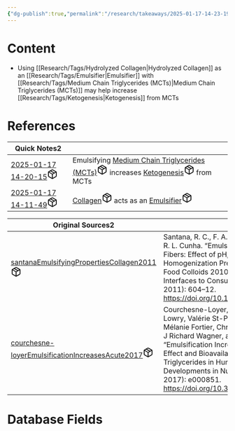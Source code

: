 ```yaml
---
{"dg-publish":true,"permalink":"/research/takeaways/2025-01-17-14-23-19/","updated":"2025-01-31T00:02:55-05:00"}
---
```


# Content
- Using [[Research/Tags/Hydrolyzed Collagen\|Hydrolyzed Collagen]] as an [[Research/Tags/Emulsifier\|Emulsifier]] with [[Research/Tags/Medium Chain Triglycerides (MCTs)\|Medium Chain Triglycerides (MCTs)]] may help increase [[Research/Tags/Ketogenesis\|Ketogenesis]] from MCTs
# References
<div><table class="dataview table-view-table"><thead class="table-view-thead"><tr class="table-view-tr-header"><th class="table-view-th"><span>Quick Notes</span><span class="dataview small-text">2</span></th><th class="table-view-th"><span></span></th></tr></thead><tbody class="table-view-tbody"><tr><td><span><a data-tooltip-position="top" aria-label="Research/Quick Notes/2025-01-17 14-20-15.md" data-href="Research/Quick Notes/2025-01-17 14-20-15.md" href="Research/Quick Notes/2025-01-17 14-20-15.md" class="internal-link" target="_blank" rel="noopener nofollow" fileclass-name="Research Links">2025-01-17 14-20-15</a><a class="metadata-menu fileclass-icon"><svg xmlns="http://www.w3.org/2000/svg" width="24" height="24" viewBox="0 0 24 24" fill="none" stroke="currentColor" stroke-width="2" stroke-linecap="round" stroke-linejoin="round" class="svg-icon lucide-package"><path d="m7.5 4.27 9 5.15"></path><path d="M21 8a2 2 0 0 0-1-1.73l-7-4a2 2 0 0 0-2 0l-7 4A2 2 0 0 0 3 8v8a2 2 0 0 0 1 1.73l7 4a2 2 0 0 0 2 0l7-4A2 2 0 0 0 21 16Z"></path><path d="m3.3 7 8.7 5 8.7-5"></path><path d="M12 22V12"></path></svg></a></span></td><td><span>Emulsifying <a data-href="Medium Chain Triglycerides (MCTs)" href="Medium Chain Triglycerides (MCTs)" class="internal-link" target="_blank" rel="noopener nofollow" fileclass-name="Research Links">Medium Chain Triglycerides (MCTs)</a><a class="metadata-menu fileclass-icon"><svg xmlns="http://www.w3.org/2000/svg" width="24" height="24" viewBox="0 0 24 24" fill="none" stroke="currentColor" stroke-width="2" stroke-linecap="round" stroke-linejoin="round" class="svg-icon lucide-package"><path d="m7.5 4.27 9 5.15"></path><path d="M21 8a2 2 0 0 0-1-1.73l-7-4a2 2 0 0 0-2 0l-7 4A2 2 0 0 0 3 8v8a2 2 0 0 0 1 1.73l7 4a2 2 0 0 0 2 0l7-4A2 2 0 0 0 21 16Z"></path><path d="m3.3 7 8.7 5 8.7-5"></path><path d="M12 22V12"></path></svg></a> increases <a data-href="Ketogenesis" href="Ketogenesis" class="internal-link" target="_blank" rel="noopener nofollow" fileclass-name="Research Links">Ketogenesis</a><a class="metadata-menu fileclass-icon"><svg xmlns="http://www.w3.org/2000/svg" width="24" height="24" viewBox="0 0 24 24" fill="none" stroke="currentColor" stroke-width="2" stroke-linecap="round" stroke-linejoin="round" class="svg-icon lucide-package"><path d="m7.5 4.27 9 5.15"></path><path d="M21 8a2 2 0 0 0-1-1.73l-7-4a2 2 0 0 0-2 0l-7 4A2 2 0 0 0 3 8v8a2 2 0 0 0 1 1.73l7 4a2 2 0 0 0 2 0l7-4A2 2 0 0 0 21 16Z"></path><path d="m3.3 7 8.7 5 8.7-5"></path><path d="M12 22V12"></path></svg></a> from MCTs</span></td></tr><tr><td><span><a data-tooltip-position="top" aria-label="Research/Quick Notes/2025-01-17 14-11-49.md" data-href="Research/Quick Notes/2025-01-17 14-11-49.md" href="Research/Quick Notes/2025-01-17 14-11-49.md" class="internal-link" target="_blank" rel="noopener nofollow" fileclass-name="Research Links">2025-01-17 14-11-49</a><a class="metadata-menu fileclass-icon"><svg xmlns="http://www.w3.org/2000/svg" width="24" height="24" viewBox="0 0 24 24" fill="none" stroke="currentColor" stroke-width="2" stroke-linecap="round" stroke-linejoin="round" class="svg-icon lucide-package"><path d="m7.5 4.27 9 5.15"></path><path d="M21 8a2 2 0 0 0-1-1.73l-7-4a2 2 0 0 0-2 0l-7 4A2 2 0 0 0 3 8v8a2 2 0 0 0 1 1.73l7 4a2 2 0 0 0 2 0l7-4A2 2 0 0 0 21 16Z"></path><path d="m3.3 7 8.7 5 8.7-5"></path><path d="M12 22V12"></path></svg></a></span></td><td><span><a data-href="Collagen" href="Collagen" class="internal-link" target="_blank" rel="noopener nofollow" fileclass-name="Research Links">Collagen</a><a class="metadata-menu fileclass-icon"><svg xmlns="http://www.w3.org/2000/svg" width="24" height="24" viewBox="0 0 24 24" fill="none" stroke="currentColor" stroke-width="2" stroke-linecap="round" stroke-linejoin="round" class="svg-icon lucide-package"><path d="m7.5 4.27 9 5.15"></path><path d="M21 8a2 2 0 0 0-1-1.73l-7-4a2 2 0 0 0-2 0l-7 4A2 2 0 0 0 3 8v8a2 2 0 0 0 1 1.73l7 4a2 2 0 0 0 2 0l7-4A2 2 0 0 0 21 16Z"></path><path d="m3.3 7 8.7 5 8.7-5"></path><path d="M12 22V12"></path></svg></a> acts as an <a data-href="Emulsifier" href="Emulsifier" class="internal-link" target="_blank" rel="noopener nofollow" fileclass-name="Research Links">Emulsifier</a><a class="metadata-menu fileclass-icon"><svg xmlns="http://www.w3.org/2000/svg" width="24" height="24" viewBox="0 0 24 24" fill="none" stroke="currentColor" stroke-width="2" stroke-linecap="round" stroke-linejoin="round" class="svg-icon lucide-package"><path d="m7.5 4.27 9 5.15"></path><path d="M21 8a2 2 0 0 0-1-1.73l-7-4a2 2 0 0 0-2 0l-7 4A2 2 0 0 0 3 8v8a2 2 0 0 0 1 1.73l7 4a2 2 0 0 0 2 0l7-4A2 2 0 0 0 21 16Z"></path><path d="m3.3 7 8.7 5 8.7-5"></path><path d="M12 22V12"></path></svg></a></span></td></tr></tbody></table></div><div><table class="dataview table-view-table"><thead class="table-view-thead"><tr class="table-view-tr-header"><th class="table-view-th"><span>Original Sources</span><span class="dataview small-text">2</span></th><th class="table-view-th"><span>Citations</span></th></tr></thead><tbody class="table-view-tbody"><tr><td><span><a data-tooltip-position="top" aria-label="Research/Evidence Sources/santanaEmulsifyingPropertiesCollagen2011.md" data-href="Research/Evidence Sources/santanaEmulsifyingPropertiesCollagen2011.md" href="Research/Evidence Sources/santanaEmulsifyingPropertiesCollagen2011.md" class="internal-link" target="_blank" rel="noopener nofollow" fileclass-name="Research Links">santanaEmulsifyingPropertiesCollagen2011</a><a class="metadata-menu fileclass-icon"><svg xmlns="http://www.w3.org/2000/svg" width="24" height="24" viewBox="0 0 24 24" fill="none" stroke="currentColor" stroke-width="2" stroke-linecap="round" stroke-linejoin="round" class="svg-icon lucide-package"><path d="m7.5 4.27 9 5.15"></path><path d="M21 8a2 2 0 0 0-1-1.73l-7-4a2 2 0 0 0-2 0l-7 4A2 2 0 0 0 3 8v8a2 2 0 0 0 1 1.73l7 4a2 2 0 0 0 2 0l7-4A2 2 0 0 0 21 16Z"></path><path d="m3.3 7 8.7 5 8.7-5"></path><path d="M12 22V12"></path></svg></a></span></td><td><span>Santana, R. C., F. A. Perrechil, A. C. K. Sato, and R. L. Cunha. “Emulsifying Properties of Collagen Fibers: Effect of pH, Protein Concentration and Homogenization Pressure.” Food Hydrocolloids, Food Colloids 2010: On the Road from Interfaces to Consumers, 25, no. 4 (June 1, 2011): 604–12. <a rel="noopener nofollow" class="external-link" href="https://doi.org/10.1016/j.foodhyd.2010.07.018" target="_blank">https://doi.org/10.1016/j.foodhyd.2010.07.018</a>.</span></td></tr><tr><td><span><a data-tooltip-position="top" aria-label="Research/Evidence Sources/courchesne-loyerEmulsificationIncreasesAcute2017.md" data-href="Research/Evidence Sources/courchesne-loyerEmulsificationIncreasesAcute2017.md" href="Research/Evidence Sources/courchesne-loyerEmulsificationIncreasesAcute2017.md" class="internal-link" target="_blank" rel="noopener nofollow" fileclass-name="Research Links">courchesne-loyerEmulsificationIncreasesAcute2017</a><a class="metadata-menu fileclass-icon"><svg xmlns="http://www.w3.org/2000/svg" width="24" height="24" viewBox="0 0 24 24" fill="none" stroke="currentColor" stroke-width="2" stroke-linecap="round" stroke-linejoin="round" class="svg-icon lucide-package"><path d="m7.5 4.27 9 5.15"></path><path d="M21 8a2 2 0 0 0-1-1.73l-7-4a2 2 0 0 0-2 0l-7 4A2 2 0 0 0 3 8v8a2 2 0 0 0 1 1.73l7 4a2 2 0 0 0 2 0l7-4A2 2 0 0 0 21 16Z"></path><path d="m3.3 7 8.7 5 8.7-5"></path><path d="M12 22V12"></path></svg></a></span></td><td><span>Courchesne-Loyer, Alexandre, Carolyn-Mary Lowry, Valérie St-Pierre, Camille Vandenberghe, Mélanie Fortier, Christian-Alexandre Castellano, J Richard Wagner, and Stephen C Cunnane. “Emulsification Increases the Acute Ketogenic Effect and Bioavailability of Medium-Chain Triglycerides in Humans.” Current Developments in Nutrition 1, no. 7 (June 21, 2017): e000851. <a rel="noopener nofollow" class="external-link" href="https://doi.org/10.3945/cdn.117.000851" target="_blank">https://doi.org/10.3945/cdn.117.000851</a>.</span></td></tr></tbody></table></div>

# Database Fields